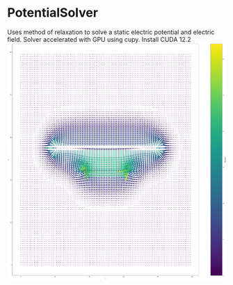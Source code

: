 # PotentialSolver
Uses method of relaxation to solve a static electric potential and electric field. Solver accelerated with GPU using cupy. Install CUDA 12.2  
![screenshot](fieldoutputs/neat.png)